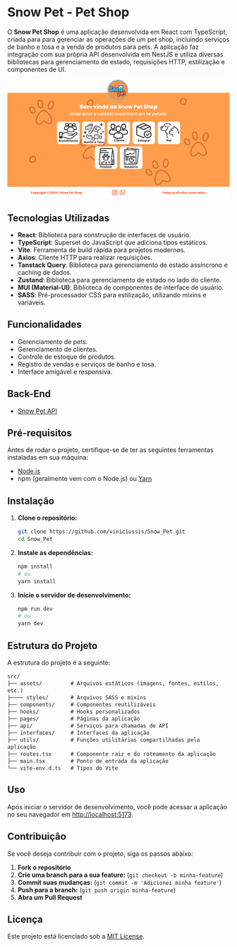 # Snow Pet - Pet Shop

O **Snow Pet Shop** é uma aplicação desenvolvida em React com TypeScript, criada para para gerenciar as operações de um pet shop, incluindo serviços de banho e tosa e a venda de produtos para pets. A aplicação faz integração com sua própria API desenvolvida em NestJS e utiliza diversas bibliotecas para gerenciamento de estado, requisições HTTP, estilização e componentes de UI.

![Screenshot da Homepage](public/screenshot.png)

## Tecnologias Utilizadas

- **React**: Biblioteca para construção de interfaces de usuário.
- **TypeScript**: Superset do JavaScript que adiciona tipos estáticos.
- **Vite**: Ferramenta de build rápida para projetos modernos.
- **Axios**: Cliente HTTP para realizar requisições.
- **Tanstack Query**: Biblioteca para gerenciamento de estado assíncrono e caching de dados.
- **Zustand**: Biblioteca para gerenciamento de estado no lado do cliente.
- **MUI (Material-UI)**: Biblioteca de componentes de interface de usuário.
- **SASS**: Pré-processador CSS para estilização, utilizando mixins e variáveis.

## Funcionalidades

- Gerenciamento de pets.
- Gerenciamento de clientes.
- Controle de estoque de produtos.
- Registro de vendas e serviços de banho e tosa.
- Interface amigável e responsiva.

## Back-End

- [Snow Pet API](github.com/viniciussis/snow_pet_api)

## Pré-requisitos

Antes de rodar o projeto, certifique-se de ter as seguintes ferramentas instaladas em sua máquina:

- [Node.js](https://nodejs.org/en/download/)
- npm (geralmente vem com o Node.js) ou [Yarn](https://classic.yarnpkg.com/en/docs/install/)

## Instalação

1. **Clone o repositório:**

   ```bash
   git clone https://github.com/viniciussis/Snow_Pet.git
   cd Snow_Pet
   ```

2. **Instale as dependências:**

   ```bash
   npm install
   # ou
   yarn install
   ```

3. **Inicie o servidor de desenvolvimento:**
   ```bash
   npm run dev
   # ou
   yarn dev
   ```

## Estrutura do Projeto

A estrutura do projeto é a seguinte:

```
src/
├── assets/         # Arquivos estáticos (imagens, fontes, estilos, etc.)
├──── styles/       # Arquivos SASS e mixins
├── components/     # Componentes reutilizáveis
├── hooks/          # Hooks personalizados
├── pages/          # Páginas da aplicação
├── api/            # Serviços para chamadas de API
├── interfaces/     # Interfaces da aplicação
├── utils/          # Funções utilitárias compartilhadas pela aplicação
├── routes.tsx      # Componente raiz e do roteamento da aplicação
├── main.tsx        # Ponto de entrada da aplicação
└── vite-env.d.ts   # Tipos do Vite
```

## Uso

Após iniciar o servidor de desenvolvimento, você pode acessar a aplicação no seu navegador em [http://localhost:5173](http://localhost:5173).

## Contribuição

Se você deseja contribuir com o projeto, siga os passos abaixo:

1. **Fork o repositório**
2. **Crie uma branch para a sua feature:** (`git checkout -b minha-feature`)
3. **Commit suas mudanças:** (`git commit -m 'Adicionei minha feature'`)
4. **Push para a branch:** (`git push origin minha-feature`)
5. **Abra um Pull Request**

## Licença

Este projeto está licenciado sob a [MIT License](LICENSE).

